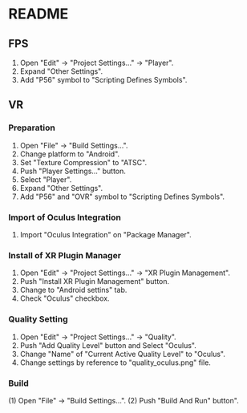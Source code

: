 # README

## FPS

1. Open "Edit" -> "Project Settings..." -> "Player".
2. Expand "Other Settings".
3. Add "P56" symbol to "Scripting Defines Symbols".

## VR

### Preparation

1. Open "File" -> "Build Settings...".
2. Change platform to "Android".
3. Set "Texture Compression" to "ATSC".
4. Push "Player Settings..." button.
5. Select "Player".
6. Expand "Other Settings".
7. Add "P56" and "OVR" symbol to "Scripting Defines Symbols".

### Import of Oculus Integration

1. Import "Oculus Integration" on "Package Manager".

### Install of XR Plugin Manager

1. Open "Edit" -> "Project Settings..." -> "XR Plugin Management".
2. Push "Install XR Plugin Management" button.
3. Change to "Android settins" tab.
4. Check "Oculus" checkbox.

### Quality Setting

1. Open "Edit" -> "Project Settings..." -> "Quality".
2. Push "Add Quality Level" button and Select "Oculus".
3. Change "Name" of "Current Active Quality Level" to "Oculus".
4. Change settings by reference to "quality_oculus.png" file.

### Build

(1) Open "File" -> "Build Settings...".
(2) Push "Build And Run" button".


